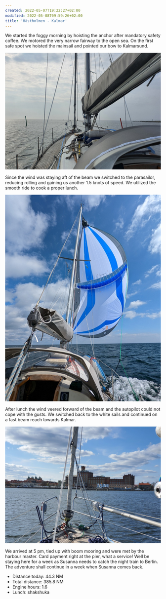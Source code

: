 ```yaml
---
created: 2022-05-07T19:22:27+02:00
modified: 2022-05-08T09:59:26+02:00
title: 'Hästholmen - Kalmar'
---
```


We started the foggy morning by hoisting the anchor after mandatory safety coffee. We motored the very narrow fairway to the open sea. On the first safe spot we hoisted the mainsail and pointed our bow to Kalmarsund.

![Grey morning](../2022/2bd754c5b2e645f19ae6f3b7619d23c5.jpg) 

Since the wind was staying aft of the beam we switched to the parasailor, reducing rolling and gaining us another 1.5 knots of speed. We utilized the smooth ride to cook a proper lunch.

![Parasailor towards Kalmar](../2022/5cfc88ec212394fe69e54b6791dab61e.jpg) 

After lunch the wind veered forward of the beam and the autopilot could not cope with the gusts. We switched back to the white sails and continued on a fast beam reach towards Kalmar. 

![Kalmar](../2022/925aa101391796e662842077d4c0d3db.jpg) 

We arrived at 5 pm, tied up with boom mooring and were met by the harbour master. Card payment right at the pier, what a service! Well be staying here for a week as Susanna needs to catch the night train to Berlin. The adventure shall continue in a week when Susanna comes back. 

* Distance today: 44.3 NM
* Total distance: 385.8 NM
* Engine hours: 1.6
* Lunch: shakshuka
